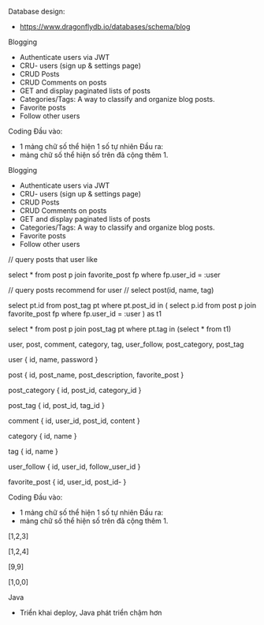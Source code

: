 Database design:
- https://www.dragonflydb.io/databases/schema/blog


Blogging
- Authenticate users via JWT
- CRU- users (sign up & settings page)
- CRUD Posts
- CRUD Comments on posts
- GET and display paginated lists of posts
- Categories/Tags: A way to classify and organize blog posts.
- Favorite posts
- Follow other users

Coding
Đầu vào:
- 1 mảng chữ số thể hiện 1 số tự nhiên
Đầu ra:
- mảng chữ số thể hiện số trên đã cộng thêm 1.


Blogging
- Authenticate users via JWT
- CRU- users (sign up & settings page)
- CRUD Posts
- CRUD Comments on posts
- GET and display paginated lists of posts
- Categories/Tags: A way to classify and organize blog posts.
- Favorite posts
- Follow other users


// query posts that user like

select * from post p join favorite_post fp where fp.user_id = :user

// query posts recommend for user
// select post(id, name, tag)
<!-- select * from post p join favorite_post fp where fp.user_id = :user join post_tag pt where pt.tag in () -->
select pt.id from post_tag pt where pt.post_id in ( select p.id from post p join favorite_post fp where fp.user_id = :user ) as t1

select * from post p join post_tag pt where pt.tag in (select * from t1)

user, post, comment, category, tag, user_follow, post_category, post_tag

user {
    id, name, password
}

post {
    id, post_name, post_description, favorite_post
}

post_category {
    id, post_id, category_id
}

post_tag {
    id, post_id, tag_id
}

comment {
    id, user_id, post_id, content
}

category {
    id, name
}

tag {
    id, name
}

user_follow {
    id, user_id, follow_user_id
}

favorite_post {
    id, user_id, post_id-
}


Coding
Đầu vào:
- 1 mảng chữ số thể hiện 1 số tự nhiên
Đầu ra:
- mảng chữ số thể hiện số trên đã cộng thêm 1.

[1,2,3]

[1,2,4]

[9,9]

[1,0,0]

Java
- Triển khai deploy, Java phát triển chậm hơn
